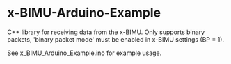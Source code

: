 x-BIMU-Arduino-Example
======================

C++ library for receiving data from the x-BIMU. Only supports binary packets, 'binary packet mode' must be enabled in x-BIMU settings (BP = 1).

See x_BIMU_Arduino_Example.ino for example usage.
